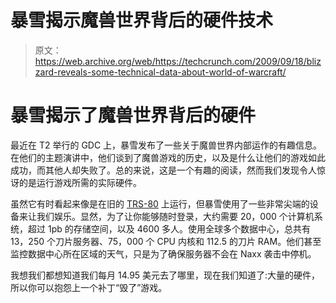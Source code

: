 # 暴雪揭示魔兽世界背后的硬件技术

> 原文：<https://web.archive.org/web/https://techcrunch.com/2009/09/18/blizzard-reveals-some-technical-data-about-world-of-warcraft/>

# 暴雪揭示了魔兽世界背后的硬件

最近在 T2 举行的 GDC 上，暴雪发布了一些关于魔兽世界内部运作的有趣信息。在他们的主题演讲中，他们谈到了魔兽游戏的历史，以及是什么让他们的游戏如此成功，而其他人却失败了。总的来说，这是一个有趣的阅读，然而我们发现令人惊讶的是运行游戏所需的实际硬件。

虽然它有时看起来像是在旧的 [TRS-80](https://web.archive.org/web/20221207014856/http://en.wikipedia.org/wiki/TRS-80) 上运行，但暴雪使用了一些非常尖端的设备来让我们娱乐。显然，为了让你能够随时登录，大约需要 20，000 个计算机系统，超过 1pb 的存储空间，以及 4600 多人。使用全球多个数据中心，总共有 13，250 个刀片服务器、75，000 个 CPU 内核和 112.5 的刀片 RAM。他们甚至监控数据中心所在区域的天气，只是为了确保服务器不会在 Naxx 袭击中停机。

我想我们都想知道我们每月 14.95 美元去了哪里，现在我们知道了:大量的硬件，所以你可以抱怨上一个补丁“毁了”游戏。